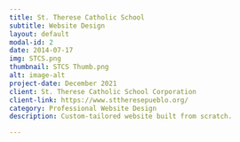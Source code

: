 ```yaml
---
title: St. Therese Catholic School
subtitle: Website Design
layout: default
modal-id: 2
date: 2014-07-17
img: STCS.png
thumbnail: STCS Thumb.png
alt: image-alt
project-date: December 2021
client: St. Therese Catholic School Corporation
client-link: https://www.sttheresepueblo.org/
category: Professional Website Design
description: Custom-tailored website built from scratch.

---
```

